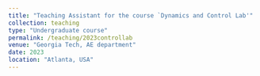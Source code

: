 ```yaml
---
title: "Teaching Assistant for the course `Dynamics and Control Lab'"
collection: teaching
type: "Undergraduate course"
permalink: /teaching/2023controllab
venue: "Georgia Tech, AE department"
date: 2023
location: "Atlanta, USA"
---
```

